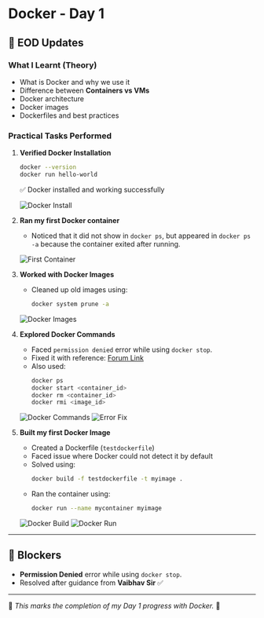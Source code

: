 # Docker - Day 1

## 📘 EOD Updates

### What I Learnt (Theory)
- What is Docker and why we use it  
- Difference between **Containers vs VMs**  
- Docker architecture  
- Docker images  
- Dockerfiles and best practices  

### Practical Tasks Performed
1. **Verified Docker Installation**
   ```bash
   docker --version
   docker run hello-world
   ```
   ✅ Docker installed and working successfully  

   ![Docker Install](screenshots/screenshot_1.png)

2. **Ran my first Docker container**  
   - Noticed that it did not show in `docker ps`, but appeared in `docker ps -a` because the container exited after running.  

   ![First Container](screenshots/screenshot_2.png)

3. **Worked with Docker Images**  
   - Cleaned up old images using:  
     ```bash
     docker system prune -a
     ```  

   ![Docker Images](screenshots/screenshot_3.png)

4. **Explored Docker Commands**
   - Faced `permission denied` error while using `docker stop`.  
   - Fixed it with reference: [Forum Link](https://forum.storj.io/t/cant-stop-container-permission-denied/25596/2)  
   - Also used:
     ```bash
     docker ps
     docker start <container_id>
     docker rm <container_id>
     docker rmi <image_id>
     ```  

   ![Docker Commands](screenshots/screenshot_4.png)
   ![Error Fix](screenshots/screenshot_5.png)

5. **Built my first Docker Image**
   - Created a Dockerfile (`testdockerfile`)  
   - Faced issue where Docker could not detect it by default  
   - Solved using:  
     ```bash
     docker build -f testdockerfile -t myimage .
     ```
   - Ran the container using:  
     ```bash
     docker run --name mycontainer myimage
     ```  

   ![Docker Build](screenshots/screenshot_6.png)
   ![Docker Run](screenshots/screenshot_7.png)

---

## 🚧 Blockers
- **Permission Denied** error while using `docker stop`.  
- Resolved after guidance from **Vaibhav Sir** ✅  

---

📌 *This marks the completion of my Day 1 progress with Docker.* 🚀
